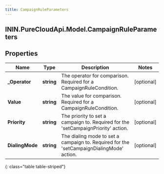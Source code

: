 ```yaml
---
title: CampaignRuleParameters
---
```

## ININ.PureCloudApi.Model.CampaignRuleParameters

## Properties

|Name | Type | Description | Notes|
|------------ | ------------- | ------------- | -------------|
| **_Operator** | **string** | The operator for comparison. Required for a CampaignRuleCondition. | [optional] |
| **Value** | **string** | The value for comparison. Required for a CampaignRuleCondition. | [optional] |
| **Priority** | **string** | The priority to set a campaign to. Required for the &#39;setCampaignPriority&#39; action. | [optional] |
| **DialingMode** | **string** | The dialing mode to set a campaign to. Required for the &#39;setCampaignDialingMode&#39; action. | [optional] |
{: class="table table-striped"}


